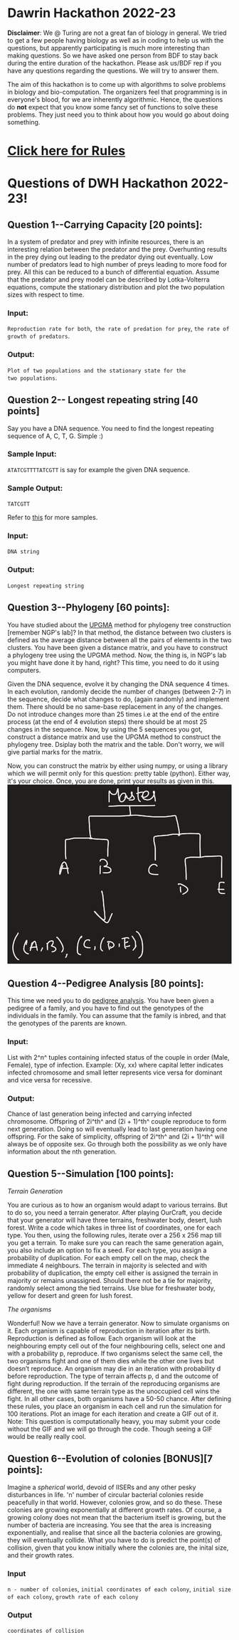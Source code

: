 # Dawrin Hackathon 2022-23

**Disclaimer**: We @ Turing are not a great fan of biology in general. We tried to get a few people having biology as well as in coding to help us with the questions, but apparently participating is much more interesting than making questions. So we have asked one person from BDF to stay back during the entire duration of the hackathon. Please ask us/BDF rep if you have any questions regarding the questions. We will try to answer them. 

The aim of this hackathon is to come up with algorithms to solve problems in biology and bio-computation. The organizers feel that programming is in everyone's blood, for we are inherently algorithmic. Hence, the questions do **not** expect that you know some fancy set of functions to solve these problems. They just need you to think about how you would go about doing something.

# [Click here for Rules](./rules)

# **Questions of DWH Hackathon 2022-23!**

##  Question 1--Carrying Capacity [20 points]:

In a system of predator and prey with infinite resources, there is an interesting relation between the predator and the prey. Overhunting results in the prey dying out leading to the predator dying out eventually. Low number of predators lead to high number of preys leading to more food for prey. All this can be reduced to a bunch of differential equation. Assume that the predator and prey model can be described by Lotka-Volterra equations, compute the stationary distribution and plot the two population sizes with respect to time.
### Input: 
`Reproduction rate for both`,` the rate of predation for prey`, `the rate of growth of predators`.

### Output:
 `Plot of two populations and the stationary state for the two populations`.


## Question 2-- Longest repeating string [40 points]

Say you have a DNA sequence. You need to find the longest repeating sequence of A, C, T, G. Simple :)

### Sample Input:
`ATATCGTTTTATCGTT` is say for example the given DNA sequence. 

### Sample Output:
`TATCGTT`

Refer to [this](./LongestRepeat.zip) for more samples.

### Input: 

`DNA string`

### Output: 
`Longest repeating string`



## Question 3--Phylogeny [60 points]:

You have studied about the [UPGMA](https://en.wikipedia.org/wiki/UPGMA) method for phylogeny tree construction [remember NGP's lab]? In that method, the distance between two clusters is defined as the average distance between all the pairs of elements in the two clusters. You have been given a distance matrix, and you have to construct a phylogeny tree using the UPGMA method. Now, the thing is, in NGP's lab you might have done it by hand, right? This time, you need to do it using computers. 

Given the DNA sequence, evolve it by changing the DNA sequence 4 times. In each evolution, randomly decide the number of changes (between 2-7) in the sequence, decide what changes to do, (again randomly) and implement them. There should be no same-base replacement in any of the changes. Do not introduce changes more than 25 times i.e at the end of the entire process (at the end of 4 evolution steps) there should be at most 25 changes in the sequence. Now, by using the 5 sequences you got, construct a distance matrix and use the UPGMA method to construct the phylogeny tree. Dsiplay both the matrix and the table. Don't worry, we will give partial marks for the matrix.

Now, you can construct the matrix by either using numpy, or using a library which we will permit only for this question: pretty table (python). Either way, it's your choice. Once, you are done, print your results as given in this. ![picure](./UPGMA_output_example.png)

## Question 4--Pedigree Analysis [80 points]:
 This time we need you to do [pedigree analysis](https://en.wikipedia.org/wiki/Pedigree_analysis). You have been given a pedigree of a family, and you have to find out the genotypes of the individuals in the family. You can assume that the family is inbred, and that the genotypes of the parents are known.

  ### Input: 
 
 List with 2^n^ tuples containing infected status of the couple in order (Male, Female), type of infection. Example: (Xy, xx) where capital letter indicates infected chromosome and small letter represents vice versa for dominant and vice versa for recessive.

### Output: 
Chance of last generation being infected and carrying infected chromosome. 
Offspring of 2i^th^ and (2i + 1)^th^ couple reproduce to form next generation. Doing so will eventually lead to last generation having one offspring. 
For the sake of simplicity, offspring of 2i^th^ and (2i + 1)^th^ will always be of opposite sex. Go through both the possibility as we only have information about the nth generation. 


## Question 5--Simulation [100 points]:

*Terrain Generation*

You are curious as to how an organism would adapt to various terrains. But to do so, you need a terrain generator. After playing OurCraft, you decide that your generator will have three terrains, freshwater body, desert, lush forest. Write a code which takes in three list of coordinates, one for each type. You then, using the following rules, iterate over a 256 x 256 map till you get a terrain. To make sure you can reach the same generation again, you also include an option to fix a seed. For each type, you assign a probability of duplication. For each empty cell on the map, check the immediate 4 neighbours. The terrain in majority is selected and with probability of duplication, the empty cell either is assigned the terrain in majority or remains unassigned. Should there not be a tie for majority, randomly select among the tied terrains. Use blue for freshwater body, yellow for desert and green for lush forest.

*The organisms*

Wonderful! Now we have a terrain generator. Now to simulate organisms on it. Each organism is capable of reproduction in iteration after its birth. Reproduction is defined as follow. Each organism will look at the neighbouring empty cell out of the four neighbouring cells, select one and with a probability p, reproduce. If two organisms select the same cell, the two organisms fight and one of them dies while the other one lives but doesn’t reproduce. An organism may die in an iteration with probability d before reproduction. The type of terrain affects p, d and the outcome of fight during reproduction. If the terrain of the reproducing organisms are different, the one with same terrain type as the unoccupied cell wins the fight. In all other cases, both organisms have a 50-50 chance.
After defining these rules, you place an organism in each cell and run the simulation for 100 iterations. Plot an image for each iteration and create a GIF out of it. Note: This question is computationally heavy, you may submit your code without the GIF and we will go through the code. Though seeing a GIF would be really really cool. 


## Question 6--Evolution of colonies [BONUS][7 points]: 

Imagine a *spherical* world, devoid of IISERs and any other pesky disturbances in life. 'n' number of circular bacterial colonies reside peacefully in that world. However, colonies grow, and so do these. These colonies are growing exponentially at different growth rates. Of course, a growing colony does not mean that the bacterium itself is growing, but the number of bacteria are increasing. You see that the area is increasing exponentially, and realise that since all the bacteria colonies are growing, they will eventually collide. What you have to do is predict the point(s) of collision, given that you know initially where the colonies are, the inital size, and their growth rates.

### Input

`n - number of colonies`, `initial coordinates of each colony`, `initial size of each colony`, `growth rate of each colony`

### Output

`coordinates of collision`





